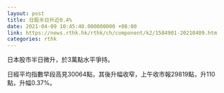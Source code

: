 ```yaml
---
layout: post
title: 日股半日升近0.4%
date: 2021-04-09 10:45:40.000000000 +08:00
link: https://news.rthk.hk/rthk/ch/component/k2/1584901-20210409.htm
categories: rthk
---
```


日本股市半日微升，於3萬點水平爭持。

日經平均指數早段高見30064點，其後升幅收窄，上午收市報29819點，升110點，升幅0.37%。
